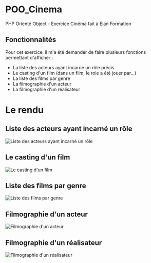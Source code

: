 # POO_Cinema

PHP Orienté Object - Exercice Cinéma fait à Elan Formation

## Fonctionnalités

Pour cet exercice, il m'a été demander de faire plusieurs fonctions permettant d'afficher :

- La liste des acteurs ayant incarné un rôle précis
- Le casting d'un film (dans un film, le role a été jouer par...)
- La liste des films par genre
- La filmographie d'un acteur
- La filmographie d'un réalisateur

# Le rendu

## Liste des acteurs ayant incarné un rôle

![Liste des acteurs ayant incarné un rôle](https://imgur.com/a/IjENn8t)

## Le casting d'un film

![Le casting d'un film](https://imgur.com/a/7d7ZC32)

## Liste des films par genre

![Liste des films par genre](https://imgur.com/a/iWTjQAj)

## Filmographie d'un acteur

![Filmographie d'un acteur](https://imgur.com/a/hn5W9U2)

## Filmographie d'un réalisateur

![Filmographie d'un réalisateur](https://imgur.com/a/SBOdVNt)
